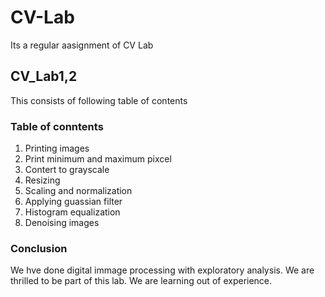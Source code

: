 # CV-Lab
Its a regular aasignment of CV Lab

## CV_Lab1,2
This consists of following table of contents

### Table of conntents
1. Printing images
2. Print minimum and maximum pixcel
3. Contert to grayscale
4. Resizing
5. Scaling and normalization
6. Applying guassian filter
7. Histogram equalization
8. Denoising images

### Conclusion
We hve done digital immage processing with exploratory analysis. We are thrilled to be part of this lab. We are learning out of experience.
